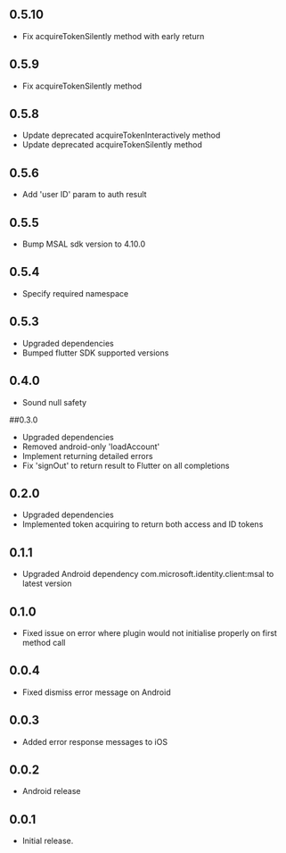 ## 0.5.10

* Fix acquireTokenSilently method with early return

## 0.5.9

* Fix acquireTokenSilently method

## 0.5.8

* Update deprecated acquireTokenInteractively method
* Update deprecated acquireTokenSilently method

## 0.5.6

* Add 'user ID' param to auth result

## 0.5.5

* Bump MSAL sdk version to 4.10.0

## 0.5.4

* Specify required namespace

## 0.5.3

* Upgraded dependencies
* Bumped flutter SDK supported versions

## 0.4.0

* Sound null safety

##0.3.0

* Upgraded dependencies
* Removed android-only 'loadAccount'
* Implement returning detailed errors
* Fix 'signOut' to return result to Flutter on all completions

## 0.2.0

* Upgraded dependencies
* Implemented token acquiring to return both access and ID tokens

## 0.1.1

* Upgraded Android dependency com.microsoft.identity.client:msal to latest version

## 0.1.0

* Fixed issue on error where plugin would not initialise properly on first method call


## 0.0.4

* Fixed dismiss error message on Android


## 0.0.3

* Added error response messages to iOS


## 0.0.2

* Android release


## 0.0.1

* Initial release.
